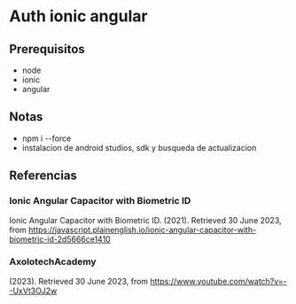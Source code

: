 # Auth ionic angular

## Prerequisitos

* node
* ionic
* angular

## Notas
* npm i --force
* instalacion de android studios, sdk y busqueda de actualizacion

## Referencias

### Ionic Angular Capacitor with Biometric ID
Ionic Angular Capacitor with Biometric ID. (2021). Retrieved 30 June 2023, from https://javascript.plainenglish.io/ionic-angular-capacitor-with-biometric-id-2d5666ce1410

### AxolotechAcademy
(2023). Retrieved 30 June 2023, from https://www.youtube.com/watch?v=--UxVt3OJ2w
